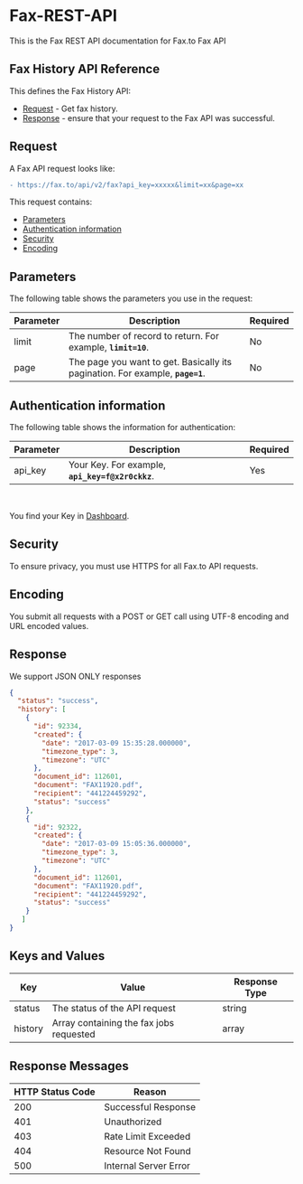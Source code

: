 # Fax-REST-API
This is the Fax REST API documentation for Fax.to Fax API

## Fax History API Reference

This defines the Fax History API:

* [Request](#request) - Get fax history.
* [Response](#response) - ensure that your request to the Fax API was successful.

## Request

A Fax API request looks like:
```diff
- https://fax.to/api/v2/fax?api_key=xxxxx&limit=xx&page=xx
```
This request contains:

* [Parameters](#parameters)
* [Authentication information](#authentication-information)
* [Security](#security)
* [Encoding](#encoding)

## Parameters

The following table shows the parameters you use in the request:

| **Parameter** | **Description**                                                                                      | **Required** |
| ------------- | ---------------------------------------------------------------------------------------------------- | ------------ |
| limit         | The number of record to return. For example, **```limit=10```**.                                     | No           |
| page          | The page you want to get. Basically its pagination. For example, **```page=1```**.                   | No           |

## Authentication information

The following table shows the information for authentication:

| **Parameter** | **Description**                                                                                      | **Required** |
| ------------- | ---------------------------------------------------------------------------------------------------- | ------------ |
| api_key       | Your Key. For example, **```api_key=f@x2r0ckkz```**.                                                 | Yes          |

<br>

You find your Key in [Dashboard](https://api.fax.to/dashboard).

## Security

To ensure privacy, you must use HTTPS for all Fax.to API requests.

## Encoding

You submit all requests with a POST or GET call using UTF-8 encoding and URL encoded values.

## Response

We support JSON ONLY responses

```json
{
  "status": "success",
  "history": [
    {
      "id": 92334,
      "created": {
        "date": "2017-03-09 15:35:28.000000",
        "timezone_type": 3,
        "timezone": "UTC"
      },
      "document_id": 112601,
      "document": "FAX11920.pdf",
      "recipient": "441224459292",
      "status": "success"
    },
    {
      "id": 92322,
      "created": {
        "date": "2017-03-09 15:05:36.000000",
        "timezone_type": 3,
        "timezone": "UTC"
      },
      "document_id": 112601,
      "document": "FAX11920.pdf",
      "recipient": "441224459292",
      "status": "success"
    }
   ]
}
```

## Keys and Values

| **Key**           | **Value**                                             | **Response Type** |
| ----------------- | ----------------------------------------------------- | ----------------- |
| status            | The status of the API request                         | string            |
| history           | Array containing the fax jobs requested               | array             |

## Response Messages

| **HTTP Status Code** | **Reason**            |
| -------------------- | --------------------- |
| 200                  | Successful Response   |
| 401                  | Unauthorized          |
| 403                  | Rate Limit Exceeded   |
| 404                  | Resource Not Found    |
| 500                  | Internal Server Error |
